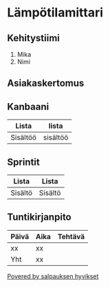 # Lämpötilamittari

## Kehitystiimi
1. Mika
2. Nimi

## Asiakaskertomus


## Kanbaani
Lista      | lista
-----------|-----------
Sisältöö   | sisältöö


## Sprintit
Lista     | Lista
----------|--------
Sisältö   | Sisältö


## Tuntikirjanpito
Päivä | Aika | Tehtävä
------|------|-------
xx    |  xx  |   
Yht | xx





[Povered by salpauksen hyvikset ](https://www.salpaus.fi/)
